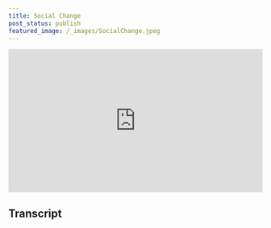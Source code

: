 ```yaml
---
title: Social Change
post_status: publish
featured_image: /_images/SocialChange.jpeg
---
```


<div style="padding:56.25% 0 0 0;position:relative;"><iframe src="https://player.vimeo.com/video/847598595?badge=0&amp;autopause=0&amp;player_id=0&amp;app_id=58479" frameborder="0" allow="autoplay; fullscreen; picture-in-picture" allowfullscreen style="position:absolute;top:0;left:0;width:100%;height:100%;" title="029 Social Change"></iframe></div>

<div style="margin-bottom:30px;"></div>

## Transcript

